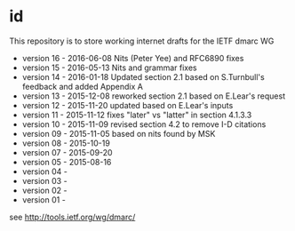 id
==

This repository is to store working internet drafts for the IETF dmarc WG

* version 16 - 2016-06-08 Nits (Peter Yee) and RFC6890 fixes
* version 15 - 2016-05-13 Nits and grammar fixes
* version 14 - 2016-01-18 Updated section 2.1 based on S.Turnbull's feedback and added Appendix A
* version 13 - 2015-12-08 reworked section 2.1 based on E.Lear's request
* version 12 - 2015-11-20 updated based on E.Lear's inputs
* version 11 - 2015-11-12 fixes "later" vs "latter" in section 4.1.3.3
* version 10 - 2015-11-09 revised section 4.2 to remove I-D citations
* version 09 - 2015-11-05 based on nits found by MSK
* version 08 - 2015-10-19
* version 07 - 2015-09-20
* version 05 - 2015-08-16
* version 04 -
* version 03 -
* version 02 -
* version 01 -

see http://tools.ietf.org/wg/dmarc/
